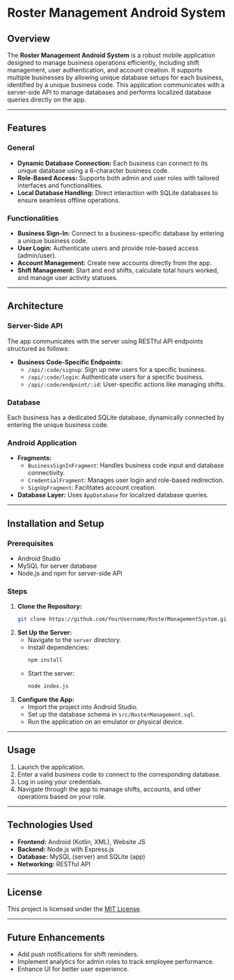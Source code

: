 # Roster Management Android System

## Overview
The **Roster Management Android System** is a robust mobile application designed to manage business operations efficiently, including shift management, user authentication, and account creation. It supports multiple businesses by allowing unique database setups for each business, identified by a unique business code. This application communicates with a server-side API to manage databases and performs localized database queries directly on the app.

---

## Features

### General
- **Dynamic Database Connection:** Each business can connect to its unique database using a 6-character business code.
- **Role-Based Access:** Supports both admin and user roles with tailored interfaces and functionalities.
- **Local Database Handling:** Direct interaction with SQLite databases to ensure seamless offline operations.

### Functionalities
- **Business Sign-In:** Connect to a business-specific database by entering a unique business code.
- **User Login:** Authenticate users and provide role-based access (admin/user).
- **Account Management:** Create new accounts directly from the app.
- **Shift Management:** Start and end shifts, calculate total hours worked, and manage user activity statuses.

---

## Architecture

### Server-Side API
The app communicates with the server using RESTful API endpoints structured as follows:
- **Business Code-Specific Endpoints:**
  - `/api/:code/signup`: Sign up new users for a specific business.
  - `/api/:code/login`: Authenticate users for a specific business.
  - `/api/:code/endpoint/:id`: User-specific actions like managing shifts.

### Database
Each business has a dedicated SQLite database, dynamically connected by entering the unique business code.

### Android Application
- **Fragments:**
  - `BusinessSignInFragment`: Handles business code input and database connectivity.
  - `CredentialFragment`: Manages user login and role-based redirection.
  - `SignUpFragment`: Facilitates account creation.
- **Database Layer:** Uses `AppDatabase` for localized database queries.

---

## Installation and Setup

### Prerequisites
- Android Studio
- MySQL for server database
- Node.js and npm for server-side API

### Steps
1. **Clone the Repository:**
   ```bash
   git clone https://github.com/YourUsername/RosterManagementSystem.git
   ```
2. **Set Up the Server:**
   - Navigate to the `server` directory.
   - Install dependencies:
     ```bash
     npm install
     ```
   - Start the server:
     ```bash
     node index.js
     ```
3. **Configure the App:**
   - Import the project into Android Studio.
   - Set up the database schema in `src/RosterManagement.sql`.
   - Run the application on an emulator or physical device.

---

## Usage
1. Launch the application.
2. Enter a valid business code to connect to the corresponding database.
3. Log in using your credentials.
4. Navigate through the app to manage shifts, accounts, and other operations based on your role.

---

## Technologies Used
- **Frontend:** Android (Kotlin, XML), Website JS
- **Backend:** Node.js with Express.js
- **Database:** MySQL (server) and SQLite (app)
- **Networking:** RESTful API

---

## License
This project is licensed under the [MIT License](LICENSE).

---

## Future Enhancements
- Add push notifications for shift reminders.
- Implement analytics for admin roles to track employee performance.
- Enhance UI for better user experience.

